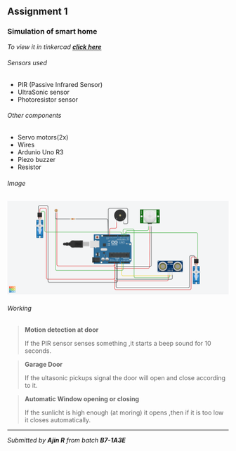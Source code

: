 ## Assignment 1
### Simulation of smart home

_To view it in tinkercad [__click here__](https://www.tinkercad.com/things/fwTQCRKir1J?sharecode=74-3df2njlWZTiLenUSYv-SBg5MW1c5h-e9uBf4vNNA)_

###### Sensors used
- PIR (Passive Infrared Sensor)
- UltraSonic sensor
- Photoresistor sensor

###### Other components
- Servo motors(2x)
- Wires
- Ardunio Uno R3
- Piezo buzzer
- Resistor

###### Image
[![circuit](./Assignment%201.png)](https://github.com/IBM-EPBL/IBM-Project-39077-1660391860/blob/main/Assignments/AjinR/Assignment%201/Assignment%201.png)

###### Working
> __Motion detection at door__
> 
> If the PIR sensor senses something ,it starts a beep sound for 10 seconds.

> __Garage Door__
>
> If the ultasonic pickups signal the door will open and close according to it.

> __Automatic Window opening or closing__
>
> If the sunlicht is high enough (at moring) it opens ,then if it is too low it closes automatically.



---


_Submitted by  __Ajin R__ from batch __B7-1A3E___